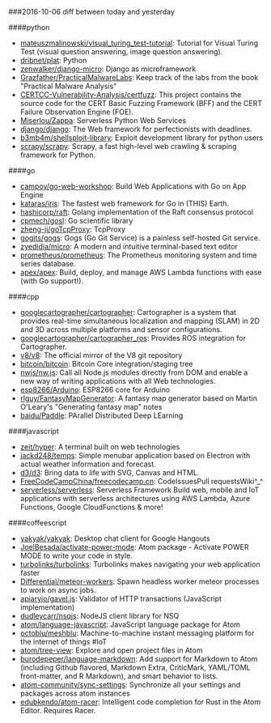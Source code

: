###2016-10-06
diff between today and yesterday

####python
* [mateuszmalinowski/visual_turing_test-tutorial](https://github.com/mateuszmalinowski/visual_turing_test-tutorial): Tutorial for Visual Turing Test (visual question answering, image question answering).
* [dribnet/plat](https://github.com/dribnet/plat): Python
* [zenwalker/django-micro](https://github.com/zenwalker/django-micro): Django as microframework
* [Grazfather/PracticalMalwareLabs](https://github.com/Grazfather/PracticalMalwareLabs): Keep track of the labs from the book "Practical Malware Analysis"
* [CERTCC-Vulnerability-Analysis/certfuzz](https://github.com/CERTCC-Vulnerability-Analysis/certfuzz): This project contains the source code for the CERT Basic Fuzzing Framework (BFF) and the CERT Failure Observation Engine (FOE).
* [Miserlou/Zappa](https://github.com/Miserlou/Zappa): Serverless Python Web Services
* [django/django](https://github.com/django/django): The Web framework for perfectionists with deadlines.
* [b3mb4m/shellsploit-library](https://github.com/b3mb4m/shellsploit-library): Exploit development library for python users
* [scrapy/scrapy](https://github.com/scrapy/scrapy): Scrapy, a fast high-level web crawling & scraping framework for Python.

####go
* [campoy/go-web-workshop](https://github.com/campoy/go-web-workshop): Build Web Applications with Go on App Engine
* [kataras/iris](https://github.com/kataras/iris): The fastest web framework for Go in (THIS) Earth.
* [hashicorp/raft](https://github.com/hashicorp/raft): Golang implementation of the Raft consensus protocol
* [cpmech/gosl](https://github.com/cpmech/gosl): Go scientific library
* [zheng-ji/goTcpProxy](https://github.com/zheng-ji/goTcpProxy):  TcpProxy
* [gogits/gogs](https://github.com/gogits/gogs): Gogs (Go Git Service) is a painless self-hosted Git service.
* [zyedidia/micro](https://github.com/zyedidia/micro): A modern and intuitive terminal-based text editor
* [prometheus/prometheus](https://github.com/prometheus/prometheus): The Prometheus monitoring system and time series database.
* [apex/apex](https://github.com/apex/apex): Build, deploy, and manage AWS Lambda functions with ease (with Go support!).

####cpp
* [googlecartographer/cartographer](https://github.com/googlecartographer/cartographer): Cartographer is a system that provides real-time simultaneous localization and mapping (SLAM) in 2D and 3D across multiple platforms and sensor configurations.
* [googlecartographer/cartographer_ros](https://github.com/googlecartographer/cartographer_ros): Provides ROS integration for Cartographer.
* [v8/v8](https://github.com/v8/v8): The official mirror of the V8 git repository
* [bitcoin/bitcoin](https://github.com/bitcoin/bitcoin): Bitcoin Core integration/staging tree
* [nwjs/nw.js](https://github.com/nwjs/nw.js): Call all Node.js modules directly from DOM and enable a new way of writing applications with all Web technologies.
* [esp8266/Arduino](https://github.com/esp8266/Arduino): ESP8266 core for Arduino
* [rlguy/FantasyMapGenerator](https://github.com/rlguy/FantasyMapGenerator): A fantasy map generator based on Martin O'Leary's "Generating fantasy map" notes
* [baidu/Paddle](https://github.com/baidu/Paddle): PArallel Distributed Deep LEarning

####javascript
* [zeit/hyper](https://github.com/zeit/hyper): A terminal built on web technologies
* [jackd248/temps](https://github.com/jackd248/temps): Simple menubar application based on Electron with actual weather information and forecast.
* [d3/d3](https://github.com/d3/d3): Bring data to life with SVG, Canvas and HTML. 
* [FreeCodeCampChina/freecodecamp.cn](https://github.com/FreeCodeCampChina/freecodecamp.cn): CodeIssuesPull requestsWiki^_^
* [serverless/serverless](https://github.com/serverless/serverless): Serverless Framework  Build web, mobile and IoT applications with serverless architectures using AWS Lambda, Azure Functions, Google CloudFunctions & more! 

####coffeescript
* [yakyak/yakyak](https://github.com/yakyak/yakyak): Desktop chat client for Google Hangouts
* [JoelBesada/activate-power-mode](https://github.com/JoelBesada/activate-power-mode): Atom package - Activate POWER MODE to write your code in style.
* [turbolinks/turbolinks](https://github.com/turbolinks/turbolinks): Turbolinks makes navigating your web application faster
* [Differential/meteor-workers](https://github.com/Differential/meteor-workers): Spawn headless worker meteor processes to work on async jobs.
* [apiaryio/gavel.js](https://github.com/apiaryio/gavel.js): Validator of HTTP transactions (JavaScript implementation)
* [dudleycarr/nsqjs](https://github.com/dudleycarr/nsqjs): NodeJS client library for NSQ
* [atom/language-javascript](https://github.com/atom/language-javascript): JavaScript language package for Atom
* [octoblu/meshblu](https://github.com/octoblu/meshblu): Machine-to-machine instant messaging platform for the internet of things #IoT
* [atom/tree-view](https://github.com/atom/tree-view): Explore and open project files in Atom
* [burodepeper/language-markdown](https://github.com/burodepeper/language-markdown): Add support for Markdown to Atom (including Github flavored, Markdown Extra, CriticMark, YAML/TOML front-matter, and R Markdown), and smart behavior to lists.
* [atom-community/sync-settings](https://github.com/atom-community/sync-settings): Synchronize all your settings and packages across atom instances
* [edubkendo/atom-racer](https://github.com/edubkendo/atom-racer): Intelligent code completion for Rust in the Atom Editor. Requires Racer.
